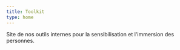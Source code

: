 ```yaml
---
title: Toolkit
type: home
---
```


Site de nos outils internes pour la sensibilisation et l'immersion des personnes.